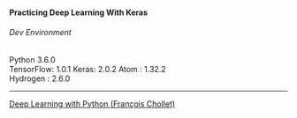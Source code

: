 #### Practicing Deep Learning With Keras

###### Dev Environment
Python 3.6.0  
TensorFlow: 1.0.1
Keras: 2.0.2
Atom : 1.32.2  
Hydrogen : 2.6.0  

***
[Deep Learning with Python
(François Chollet)](https://www.manning.com/books/deep-learning-with-pytho)
